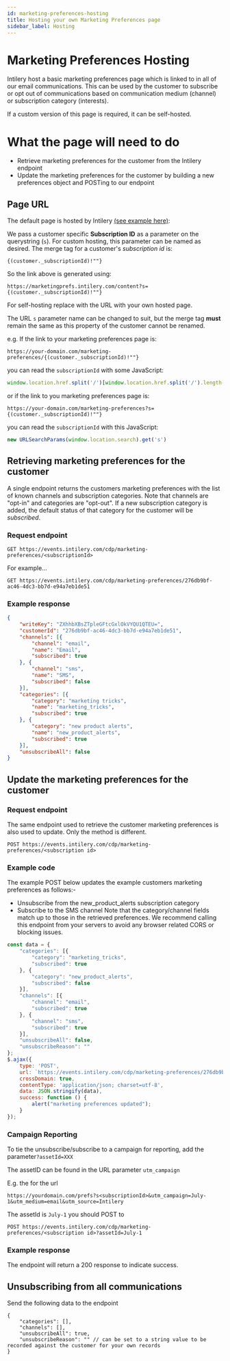 ```yaml
---
id: marketing-preferences-hosting
title: Hosting your own Marketing Preferences page
sidebar_label: Hosting
---
```


# Marketing Preferences Hosting

Intilery host a basic marketing preferences page which is linked to in all of our 
email communications.  This can be used by the customer to subscribe or opt out 
of communications based on communication medium (channel) or subscription 
category (interests).

If a custom version of this page is required, it can be self-hosted.

# What the page will need to do
 * Retrieve marketing preferences for the customer from the Intilery endpoint
 * Update the marketing preferences for the customer by building a new preferences object and POSTing to our endpoint

## Page URL
The default page is hosted by Intilery [(see example here)](https://marketingprefs.intilery.com/content?s=aW50aWxlcnk6bWFya2V0aW5nOjg1MWZlMjM1LWY3MTEtNGVkZS05N2ZkLWFhOWUxNWIzOTg0YQ==):

We pass a customer specific **Subscription ID** as a parameter on the
querystring (`s`).  For custom hosting, this parameter can be named as desired.
The merge tag for a customer's _subscription id_ is:

```freemarker
{(customer._subscriptionId)!""}
```

So the link above is generated using:

```freemarker
https://marketingprefs.intilery.com/content?s={(customer._subscriptionId)!""}
```

For self-hosting replace with the URL with your own hosted page.  

The URL `s` parameter name can be changed to suit, 
but the merge tag **must** remain the same as this property of the
customer cannot be renamed.

e.g. If the link to your marketing preferences page is:
```freemarker
https://your-domain.com/marketing-preferences/{(customer._subscriptionId)!""}
```

you can read the `subscriptionId` with some JavaScript:
```javascript
window.location.href.split('/')[window.location.href.split('/').length-1]
```

or if the link to you marketing preferences page is:
```freemarker
https://your-domain.com/marketing-preferences?s={(customer._subscriptionId)!""}
```

you can read the `subscriptionId` with this JavaScript:
```javascript
new URLSearchParams(window.location.search).get('s')
```

## Retrieving marketing preferences for the customer
A single endpoint returns the customers marketing preferences with the list of
known channels and subscription categories. Note that channels are "opt-in" and 
categories are "opt-out".  If a new subscription category is added, the default 
status of that category for the customer will be *subscribed*.

### Request endpoint
```http request
GET https://events.intilery.com/cdp/marketing-preferences/<subscriptionId>
```

For example...
```http request
GET https://events.intilery.com/cdp/marketing-preferences/276db9bf-ac46-4dc3-bb7d-e94a7eb1de51
```

### Example response
```json
{
    "writeKey": "ZXhhbXBsZTpleGFtcGxlOkVYQU1QTEU=",
    "customerId": "276db9bf-ac46-4dc3-bb7d-e94a7eb1de51",
    "channels": [{
        "channel": "email",
        "name": "Email",
        "subscribed": true
    }, {
        "channel": "sms",
        "name": "SMS",
        "subscribed": false
    }],
    "categories": [{
        "category": "marketing tricks",
        "name": "marketing_tricks",
        "subscribed": true
    }, {
        "category": "new product alerts",
        "name": "new_product_alerts",
        "subscribed": true
    }],
    "unsubscribeAll": false
}
```

## Update the marketing preferences for the customer

### Request endpoint
The same endpoint used to retrieve the customer marketing preferences is also used to update. Only the method is different.
```http request
POST https://events.intilery.com/cdp/marketing-preferences/<subscription id>
```

### Example code
The example POST below updates the example customers marketing preferences as follows:-
 * Unsubscribe from the new_product_alerts subscription category
 * Subscribe to the SMS channel
Note that the category/channel fields match up to those in the retrieved preferences.
We recommend calling this endpoint from your servers to avoid any browser related CORS or blocking issues.

```javascript
const data = {
    "categories": [{
        "category": "marketing_tricks",
        "subscribed": true
    }, {
        "category": "new_product_alerts",
        "subscribed": false
    }],
    "channels": [{
        "channel": "email",
        "subscribed": true
    }, {
        "channel": "sms",
        "subscribed": true
    }],
    "unsubscribeAll": false,
    "unsubscribeReason": ""
};
$.ajax({
    type: 'POST',
    url: `https://events.intilery.com/cdp/marketing-preferences/276db9bf-ac46-4dc3-bb7d-e94a7eb1de51`,
    crossDomain: true,
    contentType: 'application/json; charset=utf-8',
    data: JSON.stringify(data),
    success: function () {
        alert("marketing preferences updated");
    }
});
```

### Campaign Reporting

To tie the unsubscribe/subscribe to a campaign for reporting, add the parameter`?assetId=XXX`

The assetID can be found in the URL parameter `utm_campaign`

E.g. the for the url

```http request
https://yourdomain.com/prefs?s<subscriptionId>&utm_campaign=July-1&utm_medium=email&utm_source=Intilery
```

The assetId is `July-1` you should POST to

```http request
POST https://events.intilery.com/cdp/marketing-preferences/<subscription id>?assetId=July-1
```



### Example response

The endpoint will return a 200 response to indicate success.

## Unsubscribing from all communications
Send the following data to the endpoint
```json5
{
    "categories": [],
    "channels": [],
    "unsubscribeAll": true,
    "unsubscribeReason": "" // can be set to a string value to be recorded against the customer for your own records
}
```









